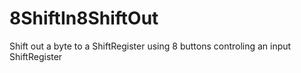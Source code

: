 # 8ShiftIn8ShiftOut
Shift out a byte to a ShiftRegister using 8 buttons controling an input ShiftRegister
